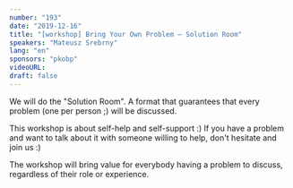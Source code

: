 ```yaml
---
number: "193"
date: "2019-12-16"
title: "[workshop] Bring Your Own Problem — Solution Room"
speakers: "Mateusz Srebrny"
lang: "en"
sponsors: "pkobp"
videoURL: 
draft: false
---
```


We will do the "Solution Room". A format that guarantees that every problem (one per person ;) will be discussed.

This workshop is about self-help and self-support :) If you have a problem and want to talk about it with someone willing to help, don't hesitate and join us :)

The workshop will bring value for everybody having a problem to discuss, regardless of their role or experience.